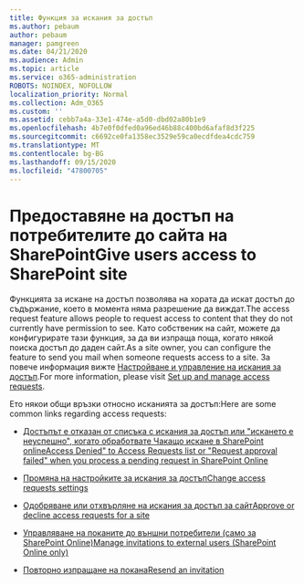 ```yaml
---
title: Функция за искания за достъп
ms.author: pebaum
author: pebaum
manager: pamgreen
ms.date: 04/21/2020
ms.audience: Admin
ms.topic: article
ms.service: o365-administration
ROBOTS: NOINDEX, NOFOLLOW
localization_priority: Normal
ms.collection: Adm_O365
ms.custom: ''
ms.assetid: cebb7a4a-33e1-474e-a5d0-dbd02a80b1e9
ms.openlocfilehash: 4b7e0f0dfed0a96ed46b88c400bd6afaf8d3f225
ms.sourcegitcommit: c6692ce0fa1358ec3529e59ca0ecdfdea4cdc759
ms.translationtype: MT
ms.contentlocale: bg-BG
ms.lasthandoff: 09/15/2020
ms.locfileid: "47800705"
---
```

# <a name="give-users-access-to-sharepoint-site"></a><span data-ttu-id="665bb-102">Предоставяне на достъп на потребителите до сайта на SharePoint</span><span class="sxs-lookup"><span data-stu-id="665bb-102">Give users access to SharePoint site</span></span>

<span data-ttu-id="665bb-103">Функцията за искане на достъп позволява на хората да искат достъп до съдържание, което в момента няма разрешение да виждат.</span><span class="sxs-lookup"><span data-stu-id="665bb-103">The access request feature allows people to request access to content that they do not currently have permission to see.</span></span> <span data-ttu-id="665bb-104">Като собственик на сайт, можете да конфигурирате тази функция, за да ви изпраща поща, когато някой поиска достъп до даден сайт.</span><span class="sxs-lookup"><span data-stu-id="665bb-104">As a site owner, you can configure the feature to send you mail when someone requests access to a site.</span></span> <span data-ttu-id="665bb-105">За повече информация вижте [Настройване и управление на искания за достъп](https://support.office.com/article/set-up-and-manage-access-requests-94b26e0b-2822-49d4-929a-8455698654b3).</span><span class="sxs-lookup"><span data-stu-id="665bb-105">For more information, please visit [Set up and manage access requests](https://support.office.com/article/set-up-and-manage-access-requests-94b26e0b-2822-49d4-929a-8455698654b3).</span></span>

<span data-ttu-id="665bb-106">Ето някои общи връзки относно исканията за достъп:</span><span class="sxs-lookup"><span data-stu-id="665bb-106">Here are some common links regarding access requests:</span></span>

- [<span data-ttu-id="665bb-107">Достъпът е отказан от списъка с искания за достъп или "искането е неуспешно", когато обработвате Чакащо искане в SharePoint online</span><span class="sxs-lookup"><span data-stu-id="665bb-107">Access Denied" to Access Requests list or "Request approval failed" when you process a pending request in SharePoint Online</span></span>](https://docs.microsoft.com/sharepoint/support/sharing-and-permissions/request-approval-failed)

- [<span data-ttu-id="665bb-108">Промяна на настройките за искания за достъп</span><span class="sxs-lookup"><span data-stu-id="665bb-108">Change access requests settings</span></span>](https://support.office.com/article/set-up-and-manage-access-requests-94b26e0b-2822-49d4-929a-8455698654b3#bk_enableallow)

- [<span data-ttu-id="665bb-109">Одобряване или отхвърляне на искания за достъп за сайт</span><span class="sxs-lookup"><span data-stu-id="665bb-109">Approve or decline access requests for a site</span></span>](https://support.office.com/article/set-up-and-manage-access-requests-94b26e0b-2822-49d4-929a-8455698654b3#__toc374462558)

- [<span data-ttu-id="665bb-110">Управляване на поканите до външни потребители (само за SharePoint Online)</span><span class="sxs-lookup"><span data-stu-id="665bb-110">Manage invitations to external users (SharePoint Online only)</span></span>](https://support.office.com/article/set-up-and-manage-access-requests-94b26e0b-2822-49d4-929a-8455698654b3#__toc334189260)

- [<span data-ttu-id="665bb-111">Повторно изпращане на покана</span><span class="sxs-lookup"><span data-stu-id="665bb-111">Resend an invitation</span></span>](https://support.office.com/article/set-up-and-manage-access-requests-94b26e0b-2822-49d4-929a-8455698654b3#__toc374462560)



